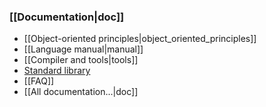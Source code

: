 ### [[Documentation|doc]]

* [[Object-oriented principles|object_oriented_principles]]
* [[Language manual|manual]]
* [[Compiler and tools|tools]]
* [Standard library](/stdlib)
* [[FAQ]]
* [[All documentation...|doc]]
